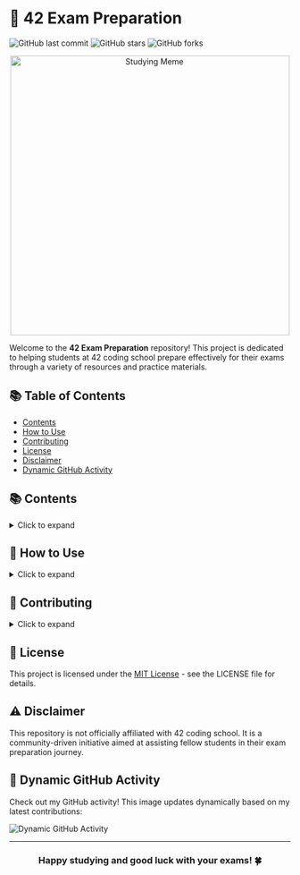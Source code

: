 # 🌟 42 Exam Preparation

![GitHub last commit](https://img.shields.io/github/last-commit/melaniereis/42_ExamPrep)
![GitHub stars](https://img.shields.io/github/stars/melaniereis/42_ExamPrep?style=social)
![GitHub forks](https://img.shields.io/github/forks/melaniereis/42_ExamPrep?style=social)

<p align="center">
    <img src="https://media.giphy.com/media/3o6Zt4HU9uwXmXSAuI/giphy.gif" alt="Studying Meme" width="500"/>
</p>

Welcome to the **42 Exam Preparation** repository! This project is dedicated to helping students at 42 coding school prepare effectively for their exams through a variety of resources and practice materials.

## 📚 Table of Contents

- [Contents](#-contents)
- [How to Use](#-how-to-use)
- [Contributing](#-contributing)
- [License](#-license)
- [Disclaimer](#-disclaimer)
- [Dynamic GitHub Activity](#-dynamic-github-activity)

## 📚 Contents

<details>
<summary>Click to expand</summary>

- **Practice Problems**: A curated collection of coding challenges designed to mimic the format and difficulty of 42 exams.
- **Study Guides**: Comprehensive guides covering essential concepts and topics you need to master.
- **Tips and Tricks**: Useful strategies and insights for efficiently tackling exam questions.

</details>

## 🚀 How to Use

<details>
<summary>Click to expand</summary>

1. **Clone the Repository**
   ```bash
   git clone https://github.com/melaniereis/42_ExamPrep.git
   ````
2. **Explore the Materials**
   - Navigate through the folders to find relevant study materials.
3. **Practice Regularly**
   - Work on the provided coding exercises to sharpen your skills.
4. **Review Study Guides**
   - Reinforce your understanding of core concepts with our detailed guides.

</details>

## 🤝 Contributing

<details>
<summary>Click to expand</summary>

I welcome contributions! Here's how you can help:

1. Fork the repository
2. Create your feature branch (`git checkout -b feature/AmazingFeature`)
3. Commit your changes (`git commit -m 'Add some AmazingFeature'`)
4. Push to the branch (`git push origin feature/AmazingFeature`)
5. Open a Pull Request

</details>

## 📄 License

This project is licensed under the [MIT License](LICENSE) - see the LICENSE file for details.

## ⚠️ Disclaimer

This repository is not officially affiliated with 42 coding school. It is a community-driven initiative aimed at assisting fellow students in their exam preparation journey.


## 🎉 Dynamic GitHub Activity

Check out my GitHub activity! This image updates dynamically based on my latest contributions:

![Dynamic GitHub Activity](https://github-readme-stats.vercel.app/api?username=melaniereis&show_icons=true&theme=radical)

---

<h3 align="center">Happy studying and good luck with your exams! 🍀</h3>